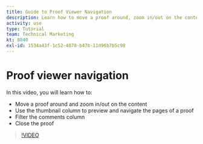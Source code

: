 ```yaml
---
title: Guide to Proof Viewer Navigation
description: Learn how to move a proof around, zoom in/out on the content, use the thumbnail column, filter proof comments, and more in the [!DNL Adobe Workfront] proofing viewer.
activity: use
type: Tutorial
team: Technical Marketing
kt: 8840
exl-id: 1534a43f-1c52-4078-b47b-11d96b7b5c98
---
```

# Proof viewer navigation

In this video, you will learn how to:

* Move a proof around and zoom in/out on the content
* Use the thumbnail column to preview and navigate the pages of a proof
* Filter the comments column
* Close the proof

>[!VIDEO](https://video.tv.adobe.com/v/335140/?quality=12)

<!-- 
## Learn more
* Review a static proof
* Search within a proof
* Compare proofs
* Configure proofing viewer settings
* View the [!DNL Workfront] object associated with a proof
* Share a proof from the proofing viewer
* Print a proof summary within [!DNL Workfront]
-->
